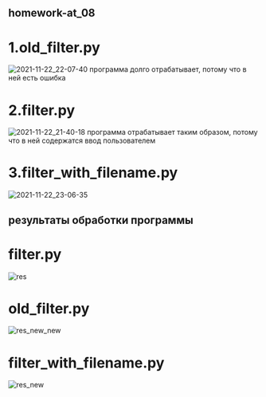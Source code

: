 ## homework-at_08
# 1.old_filter.py
![2021-11-22_22-07-40](https://user-images.githubusercontent.com/72623023/142904768-4d8e48b5-4c08-4d80-99bf-c260aad2d230.png)
программа долго отрабатывает, потому что в ней есть ошибка

# 2.filter.py  
![2021-11-22_21-40-18](https://user-images.githubusercontent.com/72623023/142912712-e4d50848-d736-478b-8fa5-7fa1d06fd27a.png)
программа отрабатывает таким образом, потому что в ней содержатся ввод пользователем

# 3.filter_with_filename.py
![2021-11-22_23-06-35](https://user-images.githubusercontent.com/72623023/142912803-36434ce3-29d7-4b0a-b705-7e0c52ec8d0d.png)

## результаты обработки программы

# filter.py
![res](https://user-images.githubusercontent.com/72623023/142914846-63d48774-ba3a-4113-8d16-0456e6929c64.jpg)

# old_filter.py
![res_new_new](https://user-images.githubusercontent.com/72623023/142914914-139e423f-7cac-4f9f-934a-fa677c51286a.jpg)

# filter_with_filename.py
![res_new](https://user-images.githubusercontent.com/72623023/142915007-bf053dd0-d0e3-4360-b245-612bd9ba5a33.jpg)

